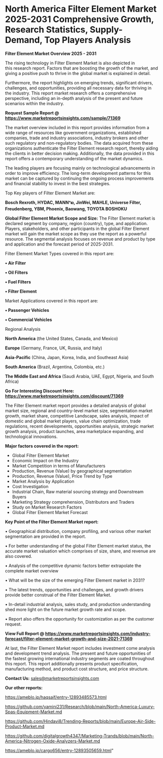 # North America Filter Element Market 2025-2031 Comprehensive Growth, Research Statistics, Supply-Demand,  Top Players Analysis

<Strong> Filter Element Market Overview 2025 - 2031</strong>

The rising technology in Filter Element Market is also depicted in this research report. Factors that are boosting the growth of the market, and giving a positive push to thrive in the global market is explained in detail.

Furthermore, the report highlights on emerging trends, significant drivers, challenges, and opportunities, providing all necessary data for thriving in the industry. This report market research offers a comprehensive perspective, including an in-depth analysis of the present and future scenarios within the industry.

<strong>Request Sample Report @ <a href=https://www.marketreportsinsights.com/sample/71369>https://www.marketreportsinsights.com/sample/71369</a></strong>

The market overview included in this report provides information from a wide range of resources like government organizations, established companies, trade and industry associations, industry brokers and other such regulatory and non-regulatory bodies. The data acquired from these organizations authenticate the Filter Element research report, thereby aiding the clients in better decision making. Additionally, the data provided in this report offers a contemporary understanding of the market dynamics.

The leading players are focusing mainly on technological advancements in order to improve efficiency. The long-term development patterns for this market can be captured by continuing the ongoing process improvements and financial stability to invest in the best strategies.

Top Key players of Filter Element Market are:

<strong>Bosch Rexroth, HYDAC, MANNᵃఐ, JinWei, MAHLE, Universe Filter, Freudenberg, YBM, Phoenix, Baowang, TOYOTA BOSHOKU</strong>

<strong><b>Global Filter Element Market Scope and Size:</b></strong>
The Filter Element market is declared segment by company, region (country), type, and application. Players, stakeholders, and other participants in the global Filter Element market will gain the market scope as they use the report as a powerful resource. The segmental analysis focuses on revenue and product by type and application and the forecast period of 2025-2031.

Filter Element Market Types covered in this report are:

<strong>• Air Filter

• Oil Filters

• Fuel Filters

• Filter Element</strong>

Market Applications covered in this report are:

<strong>• Passenger Vehicles

• Commercial Vehicles</strong> 

Regional Analysis

<strong>North America</strong> (the United States, Canada, and Mexico)

<strong>Europe</strong> (Germany, France, UK, Russia, and Italy)

<strong>Asia-Pacific</strong> (China, Japan, Korea, India, and Southeast Asia)

<strong>South America</strong> (Brazil, Argentina, Colombia, etc.)

<strong>The Middle East and Africa</strong> (Saudi Arabia, UAE, Egypt, Nigeria, and South Africa)

<strong>Go For Interesting Discount Here: <a href=https://www.marketreportsinsights.com/discount/71369>https://www.marketreportsinsights.com/discount/71369</a></strong>

The Filter Element market report provides a detailed analysis of global market size, regional and country-level market size, segmentation market growth, market share, competitive Landscape, sales analysis, impact of domestic and global market players, value chain optimization, trade regulations, recent developments, opportunities analysis, strategic market growth analysis, product launches, area marketplace expanding, and technological innovations.

<strong><b>Major factors covered in the report:</b></strong>
<ul>
  <li>Global Filter Element Market </li>
  <li>Economic Impact on the Industry</li>
  <li>Market Competition in terms of Manufacturers</li>
  <li>Production, Revenue (Value) by geographical segmentation</li>
  <li>Production, Revenue (Value), Price Trend by Type</li>
  <li>Market Analysis by Application</li>
  <li>Cost Investigation</li>
  <li>Industrial Chain, Raw material sourcing strategy and Downstream Buyers</li>
  <li>Marketing Strategy comprehension, Distributors and Traders</li>
  <li>Study on Market Research Factors</li>
  <li>Global Filter Element Market Forecast</li>
</ul>

<strong><b>Key Point of the Filter Element Market report:</b></strong>

• Geographical distribution, company profiling, and various other market segmentation are provided in the report.

• For better understanding of the global Filter Element market status, the accurate market valuation which comprises of size, share, and revenue are also covered.

• Analysis of the competitive dynamic factors better extrapolate the complete market overview

• What will be the size of the emerging Filter Element market in 2031?

• The latest trends, opportunities and challenges, and growth drivers provide better construal of the Filter Element Market.

• In-detail industrial analysis, sales study, and production understanding shed more light on the future market growth rate and scope.

• Report also offers the opportunity for customization as per the customer request.

<strong><b>View Full Report @ <a href=https://www.marketreportsinsights.com/industry-forecast/filter-element-market-growth-and-size-2021-71369>https://www.marketreportsinsights.com/industry-forecast/filter-element-market-growth-and-size-2021-71369</a></b></strong>


At last, the Filter Element Market report includes investment come analysis and development trend analysis. The present and future opportunities of the fastest growing international industry segments are coated throughout this report. This report additionally presents product specification, manufacturing method, and product cost structure, and price structure.

<strong>Contact Us:</strong>
sales@marketreportsinsights.com

<strong>Our other reports:</strong>

<a href=https://ameblo.jp/haqsaif/entry-12893485573.html>https://ameblo.jp/haqsaif/entry-12893485573.html</a>

<a href=https://github.com/yamini231/Research/blob/main/North-America-Luxury-Spas-Equipment-Market.md>https://github.com/yamini231/Research/blob/main/North-America-Luxury-Spas-Equipment-Market.md</a>

<a href=https://github.com/Hindavi8/Trending-Reports/blob/main/Europe-Air-Side-Product-Market.md>https://github.com/Hindavi8/Trending-Reports/blob/main/Europe-Air-Side-Product-Market.md</a>

<a href=https://github.com/digitalgrowth4347/Marketing-Trands/blob/main/North-America-Nitrogen-Oxide-Analyzers-Market.md>https://github.com/digitalgrowth4347/Marketing-Trands/blob/main/North-America-Nitrogen-Oxide-Analyzers-Market.md</a>

<a href=https://ameblo.jp/cargo656/entry-12893505659.html>https://ameblo.jp/cargo656/entry-12893505659.html</a>"
